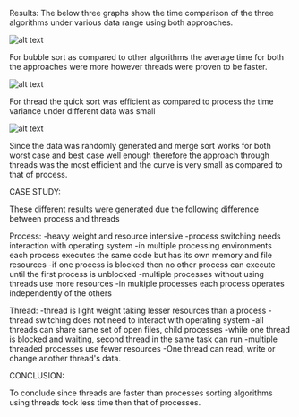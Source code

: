 Results:
The below three graphs show the time comparison of the three algorithms under various data range using both approaches.













![alt text](https://i.ibb.co/cJg6Djr/1.png)



For bubble sort as compared to other algorithms the average time for both the approaches were more however threads were proven to be faster.
 


















![alt text](https://i.ibb.co/XFgBfjV/3.png)



For thread the quick sort was efficient as compared to process the time variance under different data was small

 











![alt text](https://i.ibb.co/CwjMLCV/4.png)


Since the data was randomly generated and merge sort works for both worst case and best case well enough therefore the approach through threads was the most efficient and the curve is very small as compared to that of process.
 




CASE STUDY:

These different results were generated due the following difference between process and threads




Process:
-heavy weight and resource intensive
-process switching needs interaction with operating system
-in multiple processing environments each process executes the same code but has its own memory and file resources
-if one process is blocked then no other process can execute until the first process is unblocked
-multiple processes without using threads use more resources
-in multiple processes each process operates independently of the others


Thread:
-thread is light weight taking lesser resources than a process
-thread switching does not need to interact with operating system
-all threads can share same set of open files, child processes
-while one thread is blocked and waiting, second thread in the same task can run
-multiple threaded processes use fewer resources
-One thread can read, write or change another thread's data.




CONCLUSION:

To conclude since threads are faster than processes sorting algorithms using threads took less time then that of processes.
 







                                                             
